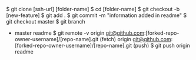 $ git clone [ssh-url] [folder-name]
$ cd [folder-name]
$ git checkout -b [new-feature]
$ git add .
$ git commit -m "information added in readme"
$ git checkout master
$ git branch

- master
  readme
  $ git remote -v
  origin git@github.com:[forked-repo-owner-username]/[repo-name].git (fetch)
  origin git@github.com:[forked-repo-owner-username]/[repo-name].git (push)
  $ git push origin readme
